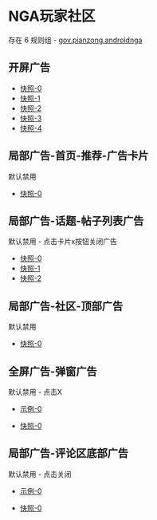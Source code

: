# NGA玩家社区

存在 6 规则组 - [gov.pianzong.androidnga](/src/apps/gov.pianzong.androidnga.ts)

## 开屏广告

- [快照-0](https://i.gkd.li/i/12476484)
- [快照-1](https://i.gkd.li/i/12706127)
- [快照-2](https://i.gkd.li/i/12864707)
- [快照-3](https://i.gkd.li/i/12911882)
- [快照-4](https://i.gkd.li/i/13798686)

## 局部广告-首页-推荐-广告卡片

默认禁用

- [快照-0](https://i.gkd.li/i/12482727)

## 局部广告-话题-帖子列表广告

默认禁用 - 点击卡片x按钮关闭广告

- [快照-0](https://i.gkd.li/i/12655805)
- [快照-1](https://i.gkd.li/i/12706140)
- [快照-2](https://i.gkd.li/i/13303236)

## 局部广告-社区-顶部广告

默认禁用

- [快照-0](https://i.gkd.li/i/12706132)

## 全屏广告-弹窗广告

默认禁用 - 点击X

- [示例-0](https://m.gkd.li/57941037/346f4485-82a7-4cf3-aab3-1fe6c9bb23af)

- [快照-0](https://i.gkd.li/i/14126934)

## 局部广告-评论区底部广告

默认禁用 - 点击关闭

- [示例-0](https://m.gkd.li/57941037/93c2431c-065c-421e-9fd4-112e65ef6ae2)

- [快照-0](https://i.gkd.li/i/12893508)
